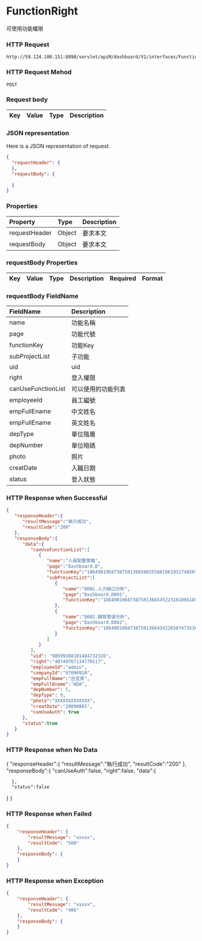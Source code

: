 # FunctionRight
可使用功能權限

### HTTP Request
```
http://59.124.100.151:8090/servlet/apiM/dashboard/V1/interfaces/Function/FunctionRight
```

### HTTP Request Mehod
```
POST
```

### Request body
| Key | Value | Type | Description |
|:----------|:-------------|:-----|:------------|


### JSON representation

Here is a JSON representation of request.
```json
{
  "requestHeader": {
  },
  "requestBody": {
      
  }
}
```

### Properties
| Property | Type | Description |
|:---------|:-----|:------------|
| requestHeader | Object | 要求本文 |
| requestBody | Object | 要求本文 |

### requestBody Properties
| Key | Value | Type | Description | Required | Format |
|:----------|:-------------|:-----|:------------|:------------|:------------|

### requestBody FieldName
| FieldName | Description |
|:----------|:-------------|
| name | 功能名稱 |
| page | 功能代號 |
| functionKey | 功能Key |
| subProjectList | 子功能 |
| uid | uid |
| right | 登入權限 |
| canUseFunctionList | 可以使用的功能列表 |
| employeeId | 員工編號 |
| empFullEname | 中文姓名 |
| empFullEname | 英文姓名 |
| depType | 單位階層 |
| depNumber | 單位暗碼 |
| photo | 照片 |
| creatDate | 入職日期 |
| status | 登入狀態 |


### HTTP Response when Successful
```json
{
   "responseHeader":{
      "resultMessage":"執行成功",
      "resultCode":"200"
   },
   "responseBody":{
      "data":{
         "canUseFunctionList":[
            {
               "name":"人員配置策略",
               "page":"Dashboard.D",
               "functionKey":"1864901968730750136650025588166193174856",
               "subProjectList":[
                  {
                     "name":"D001.人力缺口分析",
                     "page":"Dashboard.D001",
                     "functionKey":"1864901968730750136654522318106618588649"
                  },
                  {
                     "name":"D002.錄取管道分析",
                     "page":"Dashboard.D002",
                     "functionKey":"1864901968730750136643422650747353039852"
                  }
               ]
            }
         ],
         "uid": "98599308101484732326",
         "right":"40749767134770117",
         "employeeId":"admin",
         "companyId":"97090920",
         "empFullName":"呂宜真",
         "empFullEname":"ADA",
         "depNumber": 5,
         "depType": 9,
         "photo":"XXXXXXXXXXXXX",
         "creatDate":"20090801",
         "canUseAuth": true
      },
      "status":true
   }
}
```

### HTTP Response when No Data
{
   "responseHeader":{
      "resultMessage":"執行成功",
      "resultCode":"200"
   },
   "responseBody":{
      "canUseAuth":false,
      "right":false,
      "data":{
         
      },
      "status":false
   }
}

### HTTP Response when Failed
```json
{
    "responseHeader": {
        "resultMessage": "xxxxx",
        "resultCode": "500"
    },
    "responseBody": {
    }
}
```

### HTTP Response when Exception
```json
{
    "responseHeader": {
        "resultMessage": "xxxxx",
        "resultCode": "406"
    },
    "responseBody": {
    }
}
```
